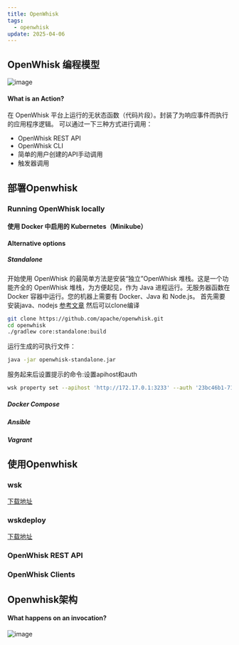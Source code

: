 ```yaml
---
title: OpenWhisk
tags:
  - openwhisk
update: 2025-04-06
---
```

## OpenWhisk 编程模型
![image](https://picture.zhaozhan.site/openwhisk-model.png)
#### What is an Action?
在 OpenWhisk 平台上运行的无状态函数（代码片段）。封装了为响应事件而执行的应用程序逻辑。
可以通过一下三种方式进行调用：
* OpenWhisk REST API
* OpenWhisk CLI
* 简单的用户创建的API手动调用
* 触发器调用
## 部署Openwhisk
### Running OpenWhisk locally
#### 使用 Docker 中启用的 Kubernetes（Minikube）
#### Alternative options
##### Standalone
开始使用 OpenWhisk 的最简单方法是安装“独立”OpenWhisk 堆栈。这是一个功能齐全的 OpenWhisk 堆栈，为方便起见，作为 Java 进程运行。无服务器函数在 Docker 容器中运行。您的机器上需要有 Docker、Java 和 Node.js。
首先需要安装java、nodejs [参考文章](https://zhuanlan.zhihu.com/p/141726465)
然后可以clone编译
```bash
git clone https://github.com/apache/openwhisk.git
cd openwhisk
./gradlew core:standalone:build
```
运行生成的可执行文件：
```bash
java -jar openwhisk-standalone.jar
```
服务起来后设置提示的命令:设置apihost和auth
```bash
wsk property set --apihost 'http://172.17.0.1:3233' --auth '23bc46b1-71f6-4ed5-8c54-816aa4f8c502:123zO3xZCLrMN6v2BKK1dXYFpXlPkccOFqm12CdAsMgRU4VrNZ9lyGVCGuMDGIwP'
```
##### Docker Compose
##### Ansible
##### Vagrant
## 使用Openwhisk
### wsk
[下载地址](https://github.com/apache/openwhisk-cli/releases)
### wskdeploy
[下载地址](https://github.com/apache/openwhisk-wskdeploy/releases)
### OpenWhisk REST API
### OpenWhisk Clients
## Openwhisk架构
#### What happens on an invocation?
![image](https://picture.zhaozhan.site/openwhisk-structure.png)